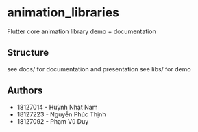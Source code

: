 # animation_libraries

Flutter core animation library demo + documentation

## Structure

see docs/ for documentation and presentation
see libs/ for demo 

## Authors

- 18127014 - Huỳnh Nhật Nam
- 18127223 - Nguyễn Phúc Thịnh
- 18127092 - Phạm Vũ Duy
